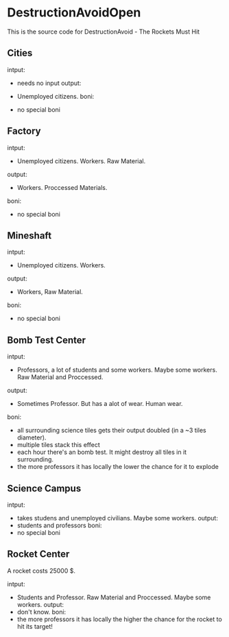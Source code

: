 # DestructionAvoidOpen
This is the source code for DestructionAvoid - The Rockets Must Hit

Cities
-----------------------------------------------------

intput:

* needs no input
output: 

* Unemployed citizens.
boni:

* no special boni

Factory
-----------------------------------------------------

intput:
* Unemployed citizens. Workers. Raw Material.

output: 
* Workers. Proccessed Materials.

boni:
* no special boni

Mineshaft
-----------------------------------------------------

intput:
* Unemployed citizens. Workers.

output: 
* Workers, Raw Material.

boni:
* no special boni

Bomb Test Center
-----------------------------------------------------

intput:
* Professors, a lot of students and some workers. Maybe some workers. Raw Material and Proccessed.

output: 
* Sometimes Professor. But has a alot of wear. Human wear.

boni:
* all surrounding science tiles gets their output doubled (in a ~3 tiles diameter). 
* multiple tiles stack this effect
* each hour there's an bomb test. It might destroy all tiles in it surrounding.
* the more professors it has locally the lower the chance for it to explode

Science Campus
-----------------------------------------------------
intput:
* takes studens and unemployed civilians. Maybe some workers.
output: 
* students and professors
boni:
* no special boni

Rocket Center
-----------------------------------------------------

A rocket costs 25000 $.

intput:
* Students and Professor. Raw Material and Proccessed. Maybe some workers.
output: 
* don't know.
boni:
* the more professors it has locally the higher the chance for the rocket to hit its target!

